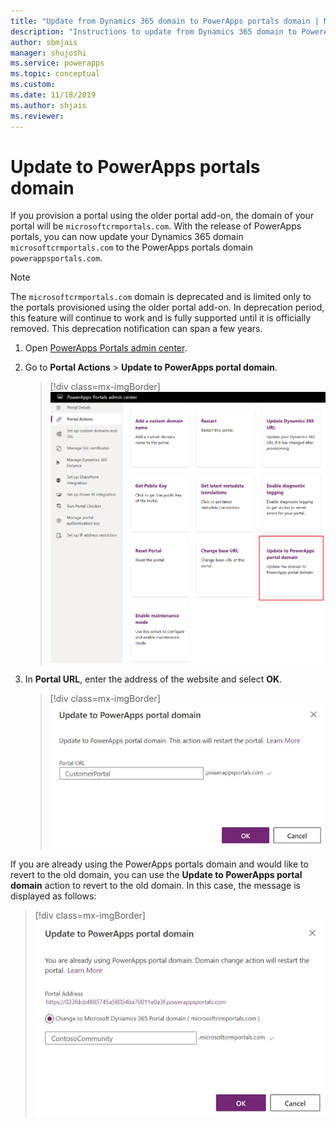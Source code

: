 ```yaml
---
title: "Update from Dynamics 365 domain to PowerApps portals domain | MicrosoftDocs"
description: "Instructions to update from Dynamics 365 domain to PowerApps portals domain."
author: sbmjais
manager: shujoshi
ms.service: powerapps
ms.topic: conceptual
ms.custom: 
ms.date: 11/18/2019
ms.author: shjais
ms.reviewer:
---
```


# Update to PowerApps portals domain

If you provision a portal using the older portal add-on, the domain of your portal will be `microsoftcrmportals.com`. With the release of PowerApps portals, you can now update your Dynamics 365 domain `microsoftcrmportals.com` to the PowerApps portals domain `powerappsportals.com`.

> [!NOTE]
> The `microsoftcrmportals.com` domain is deprecated and is limited only to the portals provisioned using the older portal add-on. In deprecation period, this feature will continue to work and is fully supported until it is officially removed. This deprecation notification can span a few years.

1. Open [PowerApps Portals admin center](admin-overview.md).

2. Go to **Portal Actions** > **Update to PowerApps portal domain**.

    > [!div class=mx-imgBorder]
    > ![Update to PowerApps portal domain](../media/update-portal-domain-button.png "Update to PowerApps portal domain ")

3. In **Portal URL**, enter the address of the website and select **OK**.

    > [!div class=mx-imgBorder]
    > ![Update to PowerApps portal domain](../media/update-portal-domain.png "Update to PowerApps portal domain ")

If you are already using the PowerApps portals domain and would like to revert to the old domain, you can use the **Update to PowerApps portal domain** action to revert to the old domain. In this case, the message is displayed as follows:

> [!div class=mx-imgBorder]
> ![Revert to old domain](../media/revert-portal-domain.png "Revert to old domain ")
